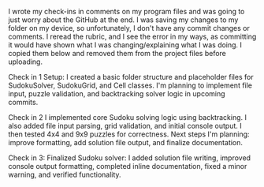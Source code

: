 I wrote my check-ins in comments on my program files and was going to just worry about the GitHub at the end.
I was saving my changes to my folder on my device, so unfortunately, I don't have any commit changes or comments. 
I reread the rubric, and I see the error in my ways, as committing it would have shown what I was changing/explaining what I was doing. 
I copied them below and removed them from the project files before uploading.

Check in 1 
Setup: I created a basic folder structure and placeholder files for SudokuSolver, SudokuGrid, and Cell classes.
I'm planning to implement file input, puzzle validation, and backtracking solver logic in upcoming commits.

Check in 2
I implemented core Sudoku solving logic using backtracking. I also added file input parsing, grid validation, and initial console output. 
I then tested 4x4 and 9x9 puzzles for correctness. Next steps I'm planning: improve formatting, add solution file output, and finalize documentation.

Check in 3: 
Finalized Sudoku solver: I added solution file writing, improved console output formatting, completed inline documentation, 
fixed a minor warning, and verified functionality.
